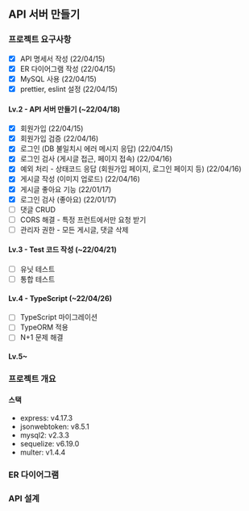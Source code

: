 ## API 서버 만들기

### 프로젝트 요구사항
- [x] API 명세서 작성 (22/04/15)
- [x] ER 다이어그램 작성 (22/04/15)
- [x] MySQL 사용 (22/04/15)
- [x] prettier, eslint 설정 (22/04/15)
#### Lv.2 - API 서버 만들기 (~22/04/18)
- [x] 회원가입 (22/04/15)
- [x] 회원가입 검증 (22/04/16)
- [x] 로그인 (DB 불일치시 에러 메시지 응답) (22/04/15)
- [x] 로그인 검사 (게시글 접근, 페이지 접속) (22/04/16)
- [x] 예외 처리 - 상태코드 응답 (회원가입 페이지, 로그인 페이지 등) (22/04/16)
- [x] 게시글 작성 (이미지 업로드) (22/04/16)
- [x] 게시글 좋아요 기능 (22/01/17)
- [x] 로그인 검사 (좋아요) (22/01/17)
- [ ] 댓글 CRUD
- [ ] CORS 해결 - 특정 프런트에서만 요청 받기
- [ ] 관리자 권한 - 모든 게시글, 댓글 삭제
#### Lv.3 - Test 코드 작성 (~22/04/21)
- [ ] 유닛 테스트
- [ ] 통합 테스트
#### Lv.4 - TypeScript (~22/04/26)
- [ ] TypeScript 마이그레이션
- [ ] TypeORM 적용
- [ ] N+1 문제 해결
#### Lv.5~

### 프로젝트 개요
#### 스택 
- express: v4.17.3   
- jsonwebtoken: v8.5.1   
- mysql2: v2.3.3
- sequelize: v6.19.0    
- multer: v1.4.4

### ER 다이어그램

### API 설계
